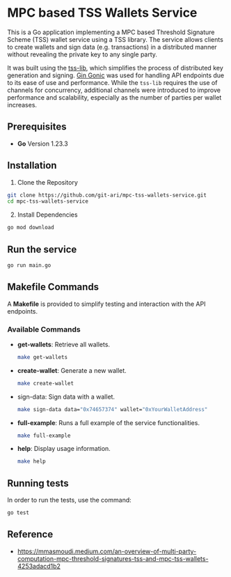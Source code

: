 # MPC based TSS Wallets Service

This is a Go application implementing a MPC based Threshold Signature Scheme (TSS) wallet service using a TSS library. The service allows clients to create wallets and sign data (e.g. transactions) in a distributed manner without revealing the private key to any single party.

It was built using the [tss-lib](https://github.com/bnb-chain/tss-lib), which simplifies the process of distributed key generation and signing. [Gin Gonic](https://github.com/gin-gonic/gin) was used for handling API endpoints due to its ease of use and performance. While the `tss-lib` requires the use of channels for concurrency, additional channels were introduced to improve performance and scalability, especially as the number of parties per wallet increases.


## Prerequisites

- **Go** Version 1.23.3

## Installation

1. Clone the Repository

```bash
git clone https://github.com/git-ari/mpc-tss-wallets-service.git
cd mpc-tss-wallets-service
```

2. Install Dependencies
```bash
go mod download
```

## Run the service

```bash
go run main.go
```


## Makefile Commands

A **Makefile** is provided to simplify testing and interaction with the API endpoints.

### Available Commands

- **get-wallets**: Retrieve all wallets.

    ```bash
    make get-wallets
    ```

- **create-wallet**: Generate a new wallet.

    ```bash
    make create-wallet
    ```

- sign-data: Sign data with a wallet.

    ```bash
    make sign-data data="0x74657374" wallet="0xYourWalletAddress"
    ```

- **full-example**: Runs a full example of the service functionalities.

    ```bash
    make full-example

    ```

- **help**: Display usage information.

    ```bash
    make help
    ```
## Running tests

In order to run the tests, use the command:

```bash
go test
```

## Reference

- https://mmasmoudi.medium.com/an-overview-of-multi-party-computation-mpc-threshold-signatures-tss-and-mpc-tss-wallets-4253adacd1b2